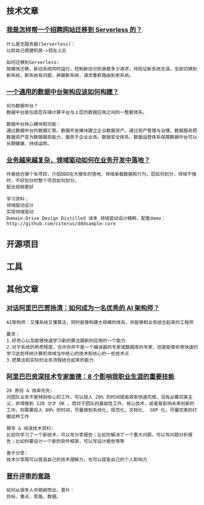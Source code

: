 ## 技术文章

### [我是怎样帮一个招聘网站迁移到 Serverless 的？](https://www.infoq.cn/article/q5AJRBhHgBU1KHVSmhKM)

```
什么是无服务器(Serverless)：
以前自己搭建机房->现在上云

如何迁移到Serverless:
按模块迁移，新旧系统同时运行，控制新旧分别承载多少请求，待验证新系统无误，全部切换到新系统，新系统有问题，屏蔽新系统，请求重新路由到老系统。
```

### [一个通用的数据中台架构应该如何构建？](https://www.infoq.cn/article/zCf76o7YlsAN6AbOeQL0)

```
何为数据中台？
数据中台是在底层存储计算平台与上层的数据应用之间的一整套体系。

数据中台核心模块和功能：
通过数据中台的数据汇聚、数据开发模块建立企业数据资产。通过资产管理与治理、数据服务把数据资产变为数据服务能力，服务于企业业务。数据安全体系、数据运营体系保障数据中台可以长期健康、持续运转。
```

### [业务越来越复杂，领域驱动如何在业务开发中落地？](https://mp.weixin.qq.com/s/tY1a33yUBtBes3_7kP0mOw)

```
作者结合弹个车项目，介绍DDD在大搜车的落地，领域承载数据和行为，层如何划分，领域不强时，不好划分时整个项目如何划分。
配合视频更好

学习资料：
领域驱动设计
实现领域驱动
Domain-Drive Design Distilled 译本 领域驱动设计精粹，配套demo：
http://github.com/citerus/dddsample-core
```

## 开源项目

## 工具

## 其他文章

### [对话阿里巴巴贾扬清：如何成为一名优秀的 AI 架构师？](https://www.infoq.cn/article/F30l0WkNeIOUw0e8UZhe)

```
AI架构师：又懂系统又懂算法，同时能够构建大规模的体系，并能够和业务结合起来的工程师

要求：
1.好奇心以及能够快速学习新的算法跟新的应用的一个能力
2.对于系统的熟悉程度，也许你并不是一个编译器的专家或数据库的专家，但是能够非常快速的学习这些传统计算机领域当中核心的技术和核心的一些技术点
3.把算法和实际的业务流程结合起来的能力
```

### [阿里巴巴资深技术专家崮德：8 个影响我职业生涯的重要技能](https://www.infoq.cn/article/4kG7rM7uZOIclJz6ekZ6)

```
28 原则 & 效率优先:
对团队业务不是特别核心的工作，可以投入 20% 的时间提高效率快速完成，没有必要完美主义，非得做到 120 分才 OK 。而对于团队的基础性工作，核心技术，或者是影响未来创新的工作，则需要投入 80% 的时间，尽量做到系统化，规范化，文档化， SOP 化，尽量完美的打磨这种工作

撰写 & 阅读技术资料:
比如你学习了一个新技术，可以写分享报告；比如你解决了一个重大问题，可以写问题分析报告；比如你要设计一个新的软件框架，可以写设计报告等等

善于分享:
技术分享既可以提高自己的技术理解力，也可以提高自己的个人影响力
```

### [晋升评审的套路](http://blog.cnbang.net/tech/3434/)

```
如何从很多人中脱颖而出，晋升：
目标，重点，思路，数据。
```

